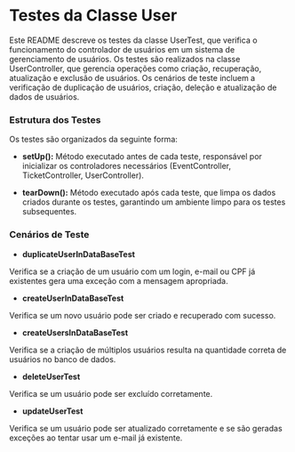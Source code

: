 # Testes da Classe User

Este README descreve os testes da classe UserTest, que verifica o funcionamento do controlador de usuários em um sistema de gerenciamento de usuários. Os testes são realizados na classe UserController, que gerencia operações como criação, recuperação, atualização e exclusão de usuários. Os cenários de teste incluem a verificação de duplicação de usuários, criação, deleção e atualização de dados de usuários.

### Estrutura dos Testes

Os testes são organizados da seguinte forma:

- **setUp():** Método executado antes de cada teste, responsável por inicializar os controladores necessários (EventController, TicketController, UserController).

- **tearDown():** Método executado após cada teste, que limpa os dados criados durante os testes, garantindo um ambiente limpo para os testes subsequentes.

### Cenários de Teste

- **duplicateUserInDataBaseTest** 

Verifica se a criação de um usuário com um login, e-mail ou CPF já existentes gera uma exceção com a mensagem apropriada.

- **createUserInDataBaseTest**

Verifica se um novo usuário pode ser criado e recuperado com sucesso.

- **createUsersInDataBaseTest**

Verifica se a criação de múltiplos usuários resulta na quantidade correta de usuários no banco de dados.

- **deleteUserTest**

Verifica se um usuário pode ser excluído corretamente.

- **updateUserTest**

Verifica se um usuário pode ser atualizado corretamente e se são geradas exceções ao tentar usar um e-mail já existente.